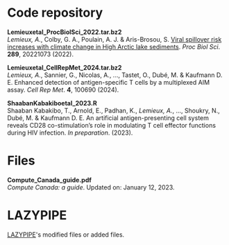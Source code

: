 Code repository
===============
**Lemieuxetal_ProcBiolSci_2022.tar.bz2**<br/>
*Lemieux, A.*, Colby, G. A., Poulain, A. J. & Aris-Brosou, S. [Viral spillover risk increases with climate change in High Arctic lake sediments](https://royalsocietypublishing.org/doi/10.1098/rspb.2022.1073). *Proc Biol Sci*. **289**, 20221073 (2022).

**Lemieuxetal_CellRepMet_2024.tar.bz2**<br/>
*Lemieux, A.*, Sannier, G., Nicolas, A., ..., Tastet, O., Dubé, M. & Kaufmann D. E. Enhanced detection of antigen-specific T cells by a multiplexed AIM assay. *Cell Rep Met*. **4**, 100690 (2024).

**ShaabanKabakiboetal_2023.R**<br/>
Shaaban Kabakibo, T., Arnold, E., Padhan, K., *Lemieux, A.*, ..., Shoukry, N., Dubé, M. & Kaufmann D. E. An artificial antigen-presenting cell system reveals CD28 co-stimulation’s role in modulating T cell effector functions during HIV infection. *In preparation*. (2023).

Files
===============
**Compute_Canada_guide.pdf**<br/>
*Compute Canada: a guide*. Updated on: January 12, 2023.

LAZYPIPE
===============
[LAZYPIPE](https://bitbucket.org/plyusnin/lazypipe/src/master/)'s modified files or added files.
